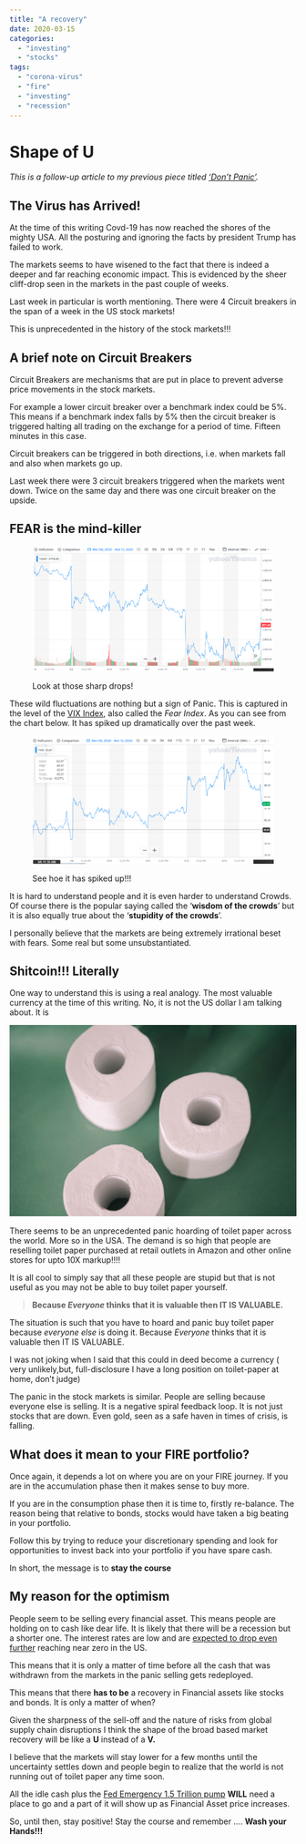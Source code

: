 ```yaml
---
title: "A recovery"
date: 2020-03-15
categories: 
  - "investing"
  - "stocks"
tags: 
  - "corona-virus"
  - "fire"
  - "investing"
  - "recession"
---
```


# Shape of U

_This is a follow-up article to my previous piece titled [‘Don’t Panic’](https://happypathfire.com/covid-19/)._ 

## **The Virus has Arrived!**

At the time of this writing Covd-19 has now reached the shores of the mighty USA. All the posturing and ignoring the facts by president Trump has failed to work. 

The markets seems to have wisened to the fact that there is indeed a deeper and far reaching economic impact. This is evidenced by the sheer cliff-drop seen in the markets in the past couple of weeks.

Last week in particular is worth mentioning. There were 4 Circuit breakers in the span of a week in the US stock markets!

This is unprecedented in the history of the stock markets!!!

## **A brief note on Circuit Breakers**

Circuit Breakers are mechanisms that are put in place to prevent adverse price movements in the stock markets.

For example a lower circuit breaker over a benchmark index could be 5%. This means if a benchmark index falls by 5% then the circuit breaker is triggered halting all trading on the exchange for a period of time. Fifteen minutes in this case.

Circuit breakers can be triggered in both directions, i.e. when markets fall and also when markets go up. 

Last week there were 3 circuit breakers triggered when the markets went down. Twice on the same day and there was one circuit breaker on the upside.

## **FEAR is the mind-killer**

<figure>

![](images/snp500.png)

<figcaption>

Look at those sharp drops!

</figcaption>

</figure>

These wild fluctuations are nothing but a sign of Panic. This is captured in the level of the [VIX Index](http://www.cboe.com/vix), also called the _Fear Index_. As you can see from the chart below. It has spiked up dramatically over the past week.  

<figure>

![](images/VIX.png)

<figcaption>

See hoe it has spiked up!!!

</figcaption>

</figure>

It is hard to understand people and it is even harder to understand Crowds. Of course there is the popular saying called the ‘**wisdom of the crowds**’ but it is also equally true about the ‘**stupidity of the crowds**’.

I personally believe that the markets are being extremely irrational beset with fears. Some real but some unsubstantiated.

## **Shitcoin!!! Literally**

One way to understand this is using a real analogy. The most valuable currency at the time of this writing. No, it is not the US dollar I am talking about. It is  

![](images/toilet-paper.jpg)

There seems to be an unprecedented panic hoarding of toilet paper across the world. More so in the USA. The demand is so high that people are reselling toilet paper purchased at retail outlets in Amazon and other online stores for upto 10X markup!!!!

It is all cool to simply say that all these people are stupid but that is not useful as you may not be able to buy toilet paper yourself.

> **Because _Everyone_ thinks that it is valuable then IT IS VALUABLE.** 

The situation is such that you have to hoard and panic buy toilet paper because _everyone else_ is doing it. Because _Everyone_ thinks that it is valuable then IT IS VALUABLE. 

I was not joking when I said that this could in deed become a currency ( very unlikely,but, full-disclosure I have a long position on toilet-paper at home, don’t judge)

The panic in the stock markets is similar. People are selling because everyone else is selling. It is a negative spiral feedback loop. It is not just stocks that are down. Even gold, seen as a safe haven in times of crisis, is falling. 

## **What does it mean to your FIRE portfolio?**

Once again, it depends a lot on where you are on your FIRE journey. If you are in the accumulation phase then it makes sense to buy more.

If you are in the consumption phase then it is time to, firstly re-balance. The reason being that relative to bonds, stocks would have taken a big beating in your portfolio.

Follow this by trying to reduce your discretionary spending and look for opportunities to invest back into your portfolio if you have spare cash.

In short, the message is to **stay the course**  

## **My reason for the optimism**

People seem to be selling every financial asset. This means people are holding on to cash like dear life. It is likely that there will be a recession but a shorter one. The interest rates are low and are [expected to drop even further](https://www.reuters.com/article/us-fed-rates-poll/fed-to-cut-rates-again-in-march-but-effectiveness-challenged-reuters-poll-idUSKBN20T1SJ) reaching near zero in the US.

This means that it is only a matter of time before all the cash that was withdrawn from the markets in the panic selling gets redeployed. 

This means that there **has to be** a recovery in Financial assets like stocks and bonds. It is only a matter of when?

Given the sharpness of the sell-off and the nature of risks from global supply chain disruptions I think the shape of the broad based market recovery will be like a **U** instead of a **V.**

I believe that the markets will stay lower for a few months until the uncertainty settles down and people begin to realize that the world is not running out of toilet paper any time soon.

All the idle cash plus the [Fed Emergency 1.5 Trillion pump](https://www.wsj.com/articles/fed-to-inject-1-5-trillion-in-bid-to-prevent-unusual-disruptions-in-markets-11584033537) **WILL** need a place to go and a part of it will show up as Financial Asset price increases.

So, until then, stay positive! Stay the course and remember …. **Wash your Hands!!!**

